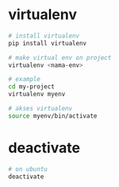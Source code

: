 # virtualenv

```sh
# install virtualenv
pip install virtualenv

# make virtual env on project
virtualenv <nama-env>

# example 
cd my-project
virtualenv myenv

# akses virtualenv
source myenv/bin/activate

```

# deactivate
```sh
# on ubuntu
deactivate

```
